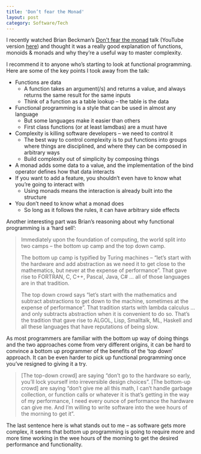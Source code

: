 ```yaml
---
title: 'Don’t fear the Monad'
layout: post
category: Software/Tech
---
```


I recently watched Brian Beckman’s [Don't fear the monad](http://channel9.msdn.com/shows/Going+Deep/Brian-Beckman-Dont-fear-the-Monads/) talk (YouTube version [here](http://www.youtube.com/watch?v=ZhuHCtR3xq8)) and thought it was a really good explanation of functions, monoids & monads and why they’re a useful way to master complexity.

I recommend it to anyone who’s starting to look at functional programming. Here are some of the key points I took away from the talk:

  * Functions are data 
      * A function takes an argument(/s) and returns a value, and always returns the same result for the same inputs
      * Think of a function as a table lookup – the table is the data
  * Functional programming is a style that can be used in almost any language 
      * But some languages make it easier than others
      * First class functions (or at least lamdbas) are a must have
  * Complexity is killing software developers – we need to control it 
      * The best way to control complexity is to put functions into groups where things are disciplined, and where they can be composed in arbitrary ways
      * Build complexity out of simplicity by composing things
  * A monad adds some data to a value, and the implementation of the bind operator defines how that data interacts
  * If you want to add a feature, you shouldn’t even have to know what you’re going to interact with 
      * Using monads means the interaction is already built into the structure
  * You don’t need to know what a monad does
      * So long as it follows the rules, it can have arbitrary side effects

Another interesting part was Brian’s reasoning about why functional programming is a ‘hard sell’:

> Immediately upon the foundation of computing, the world split into two camps – the bottom up camp and the top down camp.
> 
> The bottom up camp is typified by Turing machines – “let’s start with the hardware and add abstraction as we need it to get close to the mathematics, but never at the expense of performance”. That gave rise to FORTRAN, C, C++, Pascal, Java, C# … all of those languages are in that tradition.
> 
> The top down crowd says “let’s start with the mathematics and subtract abstractions to get down to the machine, sometimes at the expense of performance”. That tradition starts with lambda calculus … and only subtracts abstraction when it is convenient to do so. That’s the tradition that gave rise to ALGOL, Lisp, Smalltalk, ML, Haskell and all these languages that have reputations of being slow.

As most programmers are familiar with the bottom up way of doing things and the two approaches come from very different origins, it can be hard to convince a bottom up programmer of the benefits of the ‘top down’ approach. It can be even harder to pick up functional programming once you’ve resigned to giving it a try.

> [The top-down crowd] are saying “don’t go to the hardware so early, you’ll lock yourself into irreversible design choices”. [The bottom-up crowd] are saying “don’t give me all this math, I can’t handle garbage collection, or function calls or whatever it is that’s getting in the way of my performance, I need every ounce of performance the hardware can give me. And I’m willing to write software into the wee hours of the morning to get it”.

The last sentence here is what stands out to me – as software gets more complex, it seems that bottom up programming is going to require more and more time working in the wee hours of the morning to get the desired performance and functionality.
